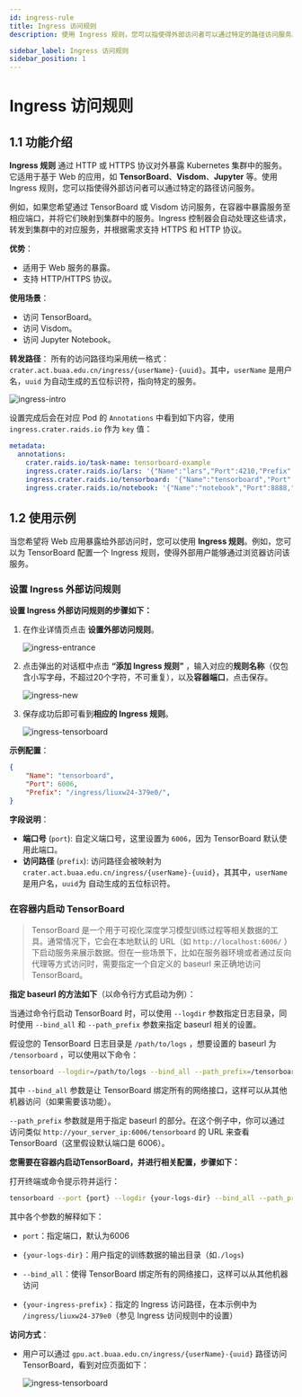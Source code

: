 ```yaml
---
id: ingress-rule
title: Ingress 访问规则
description: 使用 Ingress 规则，您可以指使得外部访问者可以通过特定的路径访问服务。

sidebar_label: Ingress 访问规则
sidebar_position: 1
---
```

 

# Ingress 访问规则

## 1.1 功能介绍

**Ingress 规则** 通过 HTTP 或 HTTPS 协议对外暴露 Kubernetes 集群中的服务。它适用于基于 Web 的应用，如 **TensorBoard**、**Visdom**、**Jupyter** 等。使用 Ingress 规则，您可以指使得外部访问者可以通过特定的路径访问服务。

例如，如果您希望通过 TensorBoard 或 Visdom 访问服务，在容器中暴露服务至相应端口，并将它们映射到集群中的服务。Ingress 控制器会自动处理这些请求，转发到集群中的对应服务，并根据需求支持 HTTPS 和 HTTP 协议。

**优势**：
- 适用于 Web 服务的暴露。
- 支持 HTTP/HTTPS 协议。

**使用场景**：

- 访问 TensorBoard。
- 访问 Visdom。
- 访问 Jupyter Notebook。

**转发路径**： 所有的访问路径均采用统一格式：`crater.act.buaa.edu.cn/ingress/{userName}-{uuid}`。其中，`userName`  是用户名，`uuid` 为自动生成的五位标识符，指向特定的服务。

![ingress-intro](./img/ingress-intro.png)

设置完成后会在对应 Pod 的 `Annotations` 中看到如下内容，使用 `ingress.crater.raids.io` 作为 `key` 值：

```yaml
metadata:
  annotations:
    crater.raids.io/task-name: tensorboard-example
    ingress.crater.raids.io/lars: '{"Name":"lars","Port":4210,"Prefix":"/ingress/liuxw24-eb05b/"}'
    ingress.crater.raids.io/tensorboard: '{"Name":"tensorboard","Port":6006,"Prefix":"/ingress/liuxw24-379e0/"}'
    ingress.crater.raids.io/notebook: '{"Name":"notebook","Port":8888,"Prefix":"/ingress/liuxw24-cce14/"}'
```

## 1.2 使用示例


当您希望将 Web 应用暴露给外部访问时，您可以使用 **Ingress 规则**。例如，您可以为 TensorBoard 配置一个 Ingress 规则，使得外部用户能够通过浏览器访问该服务。

### 设置 Ingress 外部访问规则

**设置 Ingress 外部访问规则的步骤如下：**

1. 在作业详情页点击 **设置外部访问规则**。

   ![ingress-entrance](./img/ingress-entrance.png)

2. 点击弹出的对话框中点击 **“添加 Ingress 规则”** ，输入对应的**规则名称**（仅包含小写字母，不超过20个字符，不可重复），以及**容器端口**，点击保存。

   ![ingress-new](./img/ingress-new.png)

3. 保存成功后即可看到**相应的 Ingress 规则**。

   ![ingress-tensorboard](./img/ingress-tensorboard.png)

**示例配置**：

```json
{
    "Name": "tensorboard",
    "Port": 6006,
    "Prefix": "/ingress/liuxw24-379e0/",
}
```

**字段说明**：

- **端口号** (`port`): 自定义端口号，这里设置为 `6006`，因为 TensorBoard 默认使用此端口。
- **访问路径** (`prefix`): 访问路径会被映射为 `crater.act.buaa.edu.cn/ingress/{userName}-{uuid}`，其其中，`userName`  是用户名，`uuid`为 自动生成的五位标识符。

### 在容器内启动 TensorBoard

> TensorBoard 是一个用于可视化深度学习模型训练过程等相关数据的工具。通常情况下，它会在本地默认的 URL（如 `http://localhost:6006/` ）下启动服务来展示数据。但在一些场景下，比如在服务器环境或者通过反向代理等方式访问时，需要指定一个自定义的 baseurl 来正确地访问 TensorBoard。

**指定 baseurl 的方法如下**（以命令行方式启动为例）：

当通过命令行启动 TensorBoard 时，可以使用 `--logdir` 参数指定日志目录，同时使用 `--bind_all` 和 `--path_prefix` 参数来指定 baseurl 相关的设置。

假设您的 TensorBoard 日志目录是 `/path/to/logs` ，想要设置的 baseurl 为 `/tensorboard` ，可以使用以下命令：

```bash
tensorboard --logdir=/path/to/logs --bind_all --path_prefix=/tensorboard
```

其中 `--bind_all` 参数是让 TensorBoard 绑定所有的网络接口，这样可以从其他机器访问（如果需要该功能）。

`--path_prefix` 参数就是用于指定 baseurl 的部分。在这个例子中，你可以通过访问类似 `http://your_server_ip:6006/tensorboard` 的 URL 来查看 TensorBoard（这里假设默认端口是 6006）。

**您需要在容器内启动TensorBoard，并进行相关配置，步骤如下：**

打开终端或命令提示符并运行：

```bash
tensorboard --port {port} --logdir {your-logs-dir} --bind_all --path_prefix={your-ingress-prefix}
```

其中各个参数的解释如下：

- `port`：指定端口，默认为6006

- `{your-logs-dir}`：用户指定的训练数据的输出目录（如`./logs`)

- `--bind_all`：使得 TensorBoard 绑定所有的网络接口，这样可以从其他机器访问

- `{your-ingress-prefix}`：指定的 Ingress 访问路径，在本示例中为 `/ingress/liuxw24-379e0`（参见 Ingress 访问规则中的设置）



**访问方式**：

- 用户可以通过 `gpu.act.buaa.edu.cn/ingress/{userName}-{uuid}` 路径访问 TensorBoard，看到对应页面如下：

  ![ingress-tensorboard](./img/ingress-tb-1.png)